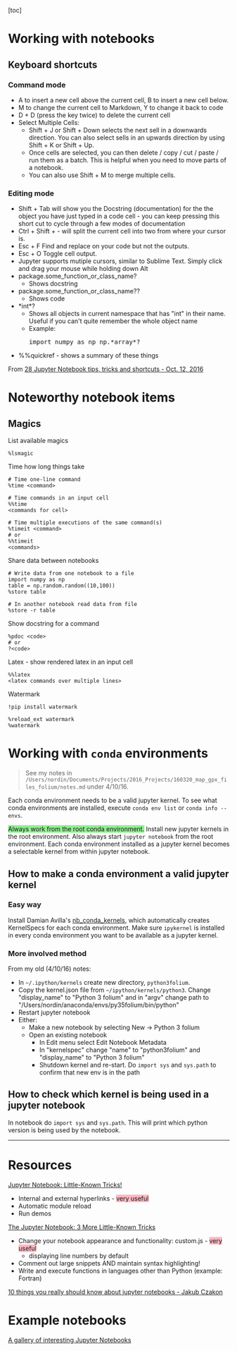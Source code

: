 [toc]

# Working with notebooks

## Keyboard shortcuts

### Command mode

- A to insert a new cell above the current cell, B to insert a new cell below.
- M to change the current cell to Markdown, Y to change it back to code
- D + D (press the key twice) to delete the current cell
- Select Multiple Cells:
    - Shift + J or Shift + Down selects the next sell in a downwards direction. You can also select sells in an upwards direction by using Shift + K or Shift + Up.
    - Once cells are selected, you can then delete / copy / cut / paste / run them as a batch. This is helpful when you need to move parts of a notebook.
    - You can also use Shift + M to merge multiple cells.


### Editing mode

- Shift + Tab will show you the Docstring (documentation) for the the object you have just typed in a code cell - you can keep pressing this short cut to cycle through a few modes of documentation
- Ctrl + Shift + - will split the current cell into two from where your cursor is.
- Esc + F Find and replace on your code but not the outputs.
- Esc + O Toggle cell output.
- Jupyter supports mutiple cursors, similar to Sublime Text. Simply click and drag your mouse while holding down Alt
- package.some_function_or_class_name?
    - Shows docstring
- package.some_function_or_class_name??
    - Shows code
- \*int*?
    - Shows all objects in current namespace that has "int" in their name. Useful if you can't quite remember the whole object name
    - Example:
            <pre>import numpy as np
        np.\*array*?</pre>
- %%quickref - shows a summary of these things

From [28 Jupyter Notebook tips, tricks and shortcuts - Oct. 12, 2016](https://www.dataquest.io/blog/jupyter-notebook-tips-tricks-shortcuts/)


# Noteworthy notebook items

## Magics

List available magics

    %lsmagic
    
    
Time how long things take

    # Time one-line command
    %time <command>
    
    # Time commands in an input cell
    %%time
    <commands for cell>
    
    # Time multiple executions of the same command(s)
    %timeit <command>
    # or
    %%timeit
    <commands>
    
Share data between notebooks

    # Write data from one notebook to a file
    import numpy as np
    table = np.random.random((10,100))
    %store table
    
    # In another notebook read data from file
    %store -r table
    
Show docstring for a command

    %pdoc <code>
    # or
    ?<code>
    
Latex - show rendered latex in an input cell

    %%latex
    <latex commands over multiple lines>
    
Watermark

    !pip install watermark
    
    %reload_ext watermark
    %watermark


# Working with `conda` environments

>See my notes in `/Users/nordin/Documents/Projects/2016_Projects/160320_map_gpx_files_folium/notes.md` under 4/10/16.

Each conda environment needs to be a valid jupyter kernel. To see what conda environments are installed, execute `conda env list` or `conda info --envs`.

<span style="background-color:lightgreen;">Always work from the root conda environment.</span> Install new jupyter kernels in the root environment. Also always start `jupyter notebook` from the root environment. Each conda environment installed as a jupyter kernel becomes a selectable kernel from within jupyter notebook. 

## How to make a conda environment a valid jupyter kernel

### Easy way

Install Damian Avilla's [nb_conda_kernels](https://github.com/Anaconda-Server/nb_conda_kernels), which automatically creates KernelSpecs for each conda environment. Make sure `ipykernel` is installed in every conda environment you want to be available as a jupyter kernel.

### More involved method

From my old (4/10/16) notes:

- In `~/.ipython/kernels` create new directory, `python3folium`.
- Copy the kernel.json file from `~/ipython/kernels/python3`. Change "display_name" to "Python 3 folium" and in "argv" change path to "/Users/nordin/anaconda/envs/py35folium/bin/python"
- Restart jupyter notebook
- Either:
    - Make a new notebook by selecting New -> Python 3 folium
    - Open an existing notebook
        - In Edit menu select Edit Notebook Metadata
        - In "kernelspec" change "name" to "python3folium" and "display_name" to "Python 3 folium"
        - Shutdown kernel and re-start. Do `import sys` and `sys.path` to confirm that new env is in the path

## How to check which kernel is being used in a jupyter notebook

In notebook do `import sys` and `sys.path`. This will print which python version is being used by the notebook.


---
# Resources

[Jupyter Notebook: Little-Known Tricks!](https://blog.3blades.io/jupyter-notebook-little-known-tricks-b0866a558017)

- Internal and external hyperlinks - <span style="background-color:lightpink;">very useful</span>
- Automatic module reload
- Run demos

[The Jupyter Notebook: 3 More Little-Known Tricks](https://blog.3blades.io/the-jupyter-notebook-3-more-little-known-tricks-34b75b6455a4)

- Change your notebook appearance and functionality: custom.js - <span style="background-color:lightpink;">very useful</span>
    - displaying line numbers by default
- Comment out large snippets AND maintain syntax highlighting!
- Write and execute functions in languages other than Python (example: Fortran)

[10 things you really should know about jupyter notebooks - Jakub Czakon](https://www.youtube.com/watch?v=FwUcJFSAfQw)

# Example notebooks

[A gallery of interesting Jupyter Notebooks](https://github.com/jupyter/jupyter/wiki/A-gallery-of-interesting-Jupyter-Notebooks)
